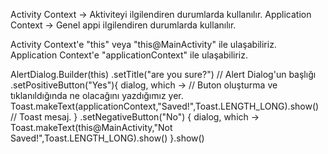 Activity Context -> Aktiviteyi ilgilendiren durumlarda kullanılır.
Application Context -> Genel appi ilgilendiren durumlarda kullanılır.

Activity Context'e "this" veya "this@MainActivity" ile ulaşabiliriz.
Application Context'e "applicationContext" ile ulaşabiliriz.

AlertDialog.Builder(this)
.setTitle("are you sure?") // Alert Dialog'un başlığı
.setPositiveButton("Yes"){ dialog, which -> // Buton oluşturma ve tıklanıldığında ne olacağını yazdığımız yer.
    Toast.makeText(applicationContext,"Saved!",Toast.LENGTH_LONG).show() // Toast mesaj.
          }
.setNegativeButton("No") { dialog, which ->
    Toast.makeText(this@MainActivity,"Not Saved!",Toast.LENGTH_LONG).show()
    }.show()
